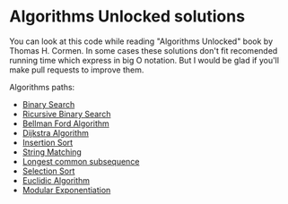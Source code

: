 # Algorithms Unlocked solutions

You can look at this code while reading "Algorithms Unlocked" book by Thomas H. Cormen.
In some cases these solutions don't fit recomended running time which express in big O notation. But I would be glad if you'll make pull requests to improve them.

Algorithms paths:

-   [Binary Search](https://github.com/hostile-d/algorithms-unlocked/blob/master/Solutions/py/binary-search.py)
-   [Ricursive Binary Search](https://github.com/hostile-d/algorithms-unlocked/blob/master/Solutions/py/recursive-binary-search.py)
-   [Bellman Ford Algorithm](https://github.com/hostile-d/algorithms-unlocked/blob/master/Solutions/js/bellman-ford.js)
-   [Dijkstra Algorithm](https://github.com/hostile-d/algorithms-unlocked/blob/master/Solutions/js/dijkstra.js)
-   [Insertion Sort](https://github.com/hostile-d/algorithms-unlocked/blob/master/Solutions/js/insertion-sort.js)
-   [String Matching](https://github.com/hostile-d/algorithms-unlocked/blob/master/Solutions/js/fa-string-matcher.js)
-   [Longest common subsequence](https://github.com/hostile-d/algorithms-unlocked/blob/master/Solutions/js/longest-common-subsequence.js)
-   [Selection Sort](https://github.com/hostile-d/algorithms-unlocked/blob/master/Solutions/js/selection-sort.js)
-   [Euclidic Algorithm](https://github.com/hostile-d/algorithms-unlocked/blob/master/Solutions/cs/AlgorithmsUnlocked/AlgorithmsUnlocked/Algorithms/Euclid.cs)
-   [Modular Exponentiation](https://github.com/hostile-d/algorithms-unlocked/blob/master/Solutions/cs/AlgorithmsUnlocked/AlgorithmsUnlocked/Algorithms/ModularExponentiation.cs)
